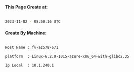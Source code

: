 
   
#### This Page Create at:

```bash

2023-11-02 - 08:50:16 UTC

```

#### Create By Machine:

```bash

Host Name : fv-az578-671

platform  : Linux-6.2.0-1015-azure-x86_64-with-glibc2.35

Ip Local  : 10.1.240.1

```

